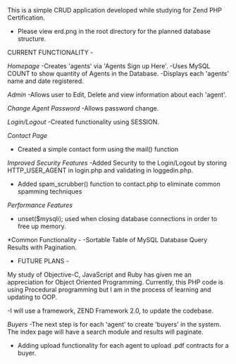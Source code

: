This is a simple CRUD application developed while studying for Zend PHP Certification. 

* Please view erd.png in the root directory for the planned database structure. 

CURRENT FUNCTIONALITY - 

*Homepage*
-Creates 'agents' via 'Agents Sign up Here'.
-Uses MySQL COUNT to show quantity of Agents in the Database. 
-Displays each 'agents' name and date registered.

*Admin*
-Allows user to Edit, Delete and view information about each 'agent'.

*Change Agent Password*
-Allows password change.

*Login/Logout*
-Created functionality using SESSION.

*Contact Page*
- Created a simple contact form using the mail() function

*Improved Security Features*
-Added Security to the Login/Logout by storing HTTP_USER_AGENT in login.php and validating in loggedin.php.
- Added spam_scrubber() function to contact.php to eliminate common spamming techniques

*Performance Features*

- unset($mysqli); used when closing database connections in order to free up memory.


*Common Functionality -
-Sortable Table of MySQL Database Query Results with Pagination.


- FUTURE PLANS - 

My study of Objective-C, JavaScript and Ruby has given me an appreciation for Object Oriented Programming. Currently, this PHP code is using Procedural programming but I am in the process of learning and updating to OOP.

-I will use a framework, ZEND Framework 2.0, to update the codebase.

*Buyers*
-The next step is for each 'agent' to create 'buyers' in the system. The index page will have a search module and results will paginate.

* Adding upload functionality for each agent to upload .pdf contracts for a buyer.



